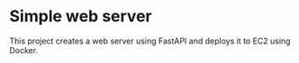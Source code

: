 # Simple web server

This project creates a web server using FastAPI and deploys it to EC2 using Docker. 
